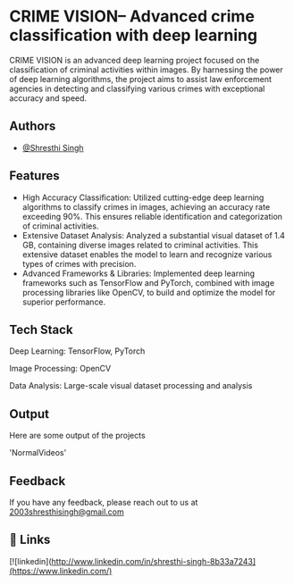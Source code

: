 # CRIME VISION– Advanced crime classification with deep learning 

CRIME VISION is an advanced deep learning project focused on the classification of criminal activities within images. By harnessing the power of deep learning algorithms, the project aims to assist law enforcement agencies in detecting and classifying various crimes with exceptional accuracy and speed.


## Authors

- [@Shresthi Singh](https://github.com/shresthisingh-exe)


## Features

- High Accuracy Classification: Utilized cutting-edge deep learning algorithms to classify crimes in images, achieving an accuracy rate exceeding 90%. This ensures reliable identification and categorization of criminal activities.
- Extensive Dataset Analysis: Analyzed a substantial visual dataset of 1.4 GB, containing diverse images related to criminal activities. This extensive dataset enables the model to learn and recognize various types of crimes with precision.
- Advanced Frameworks & Libraries: Implemented deep learning frameworks such as TensorFlow and PyTorch, combined with image processing libraries like OpenCV, to build and optimize the model for superior performance.





## Tech Stack

Deep Learning: TensorFlow, PyTorch

Image Processing: OpenCV

Data Analysis: Large-scale visual dataset processing and analysis




## Output

Here are some output of the projects

'NormalVideos'


## Feedback

If you have any feedback, please reach out to us at 2003shresthisingh@gmail.com


## 🔗 Links
[![linkedin](http://www.linkedin.com/in/shresthi-singh-8b33a7243](https://www.linkedin.com/)



